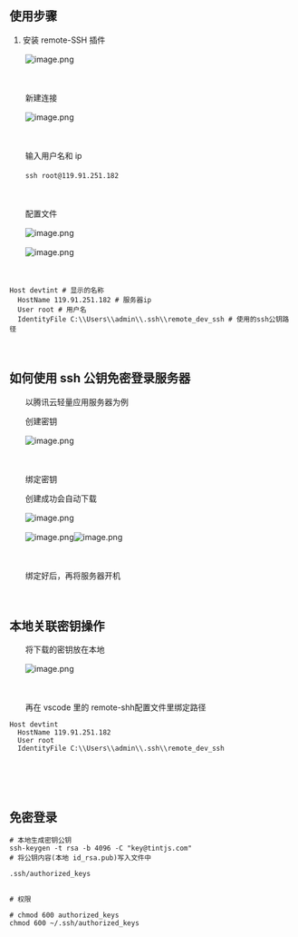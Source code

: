 ## 使用步骤

1. 安装 remote-SSH 插件

　　![image.png](image-20220104103848-1ozqh9c.png)

　　

　　新建连接

　　![image.png](image-20220104104236-gcy5zl2.png)

　　

　　输入用户名和 ip

　　`ssh root@119.91.251.182`

　　

　　配置文件

　　![image.png](image-20220104104442-n2piw7o.png)

　　![image.png](image-20220104104458-flogbh4.png)

　　

```shell
Host devtint # 显示的名称
  HostName 119.91.251.182 # 服务器ip
  User root # 用户名
  IdentityFile C:\\Users\\admin\\.ssh\\remote_dev_ssh # 使用的ssh公钥路径
```

　　

## 如何使用 ssh 公钥免密登录服务器

　　以腾讯云轻量应用服务器为例

　　创建密钥

　　![image.png](image-20220104105223-8erm729.png)

　　

　　绑定密钥

　　创建成功会自动下载

　　![image.png](image-20220104105320-27tyqof.png)

　　![image.png](image-20220104105416-h1syfv4.png)![image.png](image-20220104105433-7v0zfao.png)

　　

　　绑定好后，再将服务器开机

　　

## 本地关联密钥操作

　　将下载的密钥放在本地

　　![image.png](image-20220104105649-i3ykzds.png)

　　

　　再在 vscode 里的 remote-shh配置文件里绑定路径

```shell
Host devtint
  HostName 119.91.251.182
  User root
  IdentityFile C:\\Users\\admin\\.ssh\\remote_dev_ssh
```

　　

　　

## 免密登录

```shell
# 本地生成密钥公钥
ssh-keygen -t rsa -b 4096 -C "key@tintjs.com"
# 将公钥内容(本地 id_rsa.pub)写入文件中

.ssh/authorized_keys


# 权限

# chmod 600 authorized_keys
chmod 600 ~/.ssh/authorized_keys
```

　　
